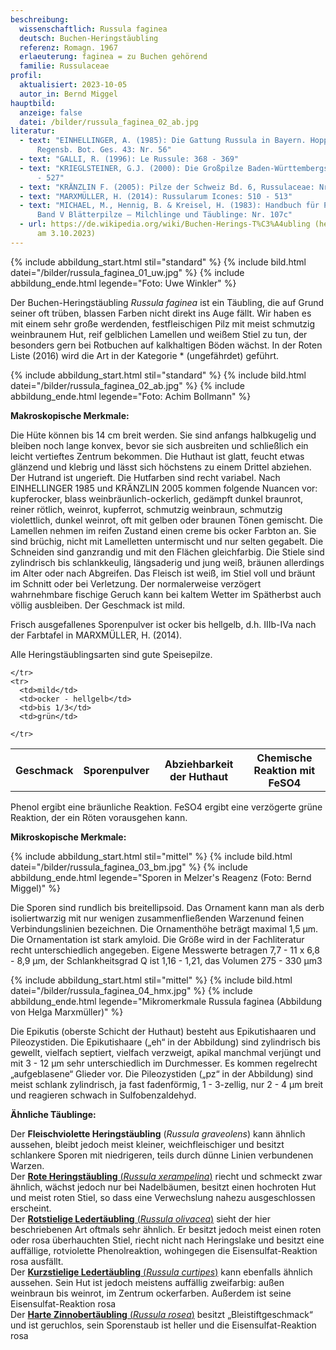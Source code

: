 ```yaml
---
beschreibung:
  wissenschaftlich: Russula faginea
  deutsch: Buchen-Heringstäubling
  referenz: Romagn. 1967
  erlaeuterung: faginea = zu Buchen gehörend
  familie: Russulaceae
profil:
  aktualisiert: 2023-10-05
  autor_in: Bernd Miggel
hauptbild:
  anzeige: false
  datei: /bilder/russula_faginea_02_ab.jpg
literatur:
  - text: "EINHELLINGER, A. (1985): Die Gattung Russula in Bayern. Hoppea, Denkschr.
      Regensb. Bot. Ges. 43: Nr. 56"
  - text: "GALLI, R. (1996): Le Russule: 368 - 369"
  - text: "KRIEGLSTEINER, G.J. (2000): Die Großpilze Baden-Württembergs, Bd. 2: 525
      - 527"
  - text: "KRÄNZLIN F. (2005): Pilze der Schweiz Bd. 6, Russulaceae: Nr. 130"
  - text: "MARXMÜLLER, H. (2014): Russularum Icones: 510 - 513"
  - text: "MICHAEL, M., Hennig, B. & Kreisel, H. (1983): Handbuch für Pilzfreunde
      Band V Blätterpilze – Milchlinge und Täublinge: Nr. 107c"
  - url: https://de.wikipedia.org/wiki/Buchen-Herings-T%C3%A4ubling (heruntergeladen
      am 3.10.2023)
---
```

{% include abbildung_start.html stil="standard" %}
{% include bild.html datei="/bilder/russula_faginea_01_uw.jpg" %}
{% include abbildung_ende.html legende="Foto: Uwe Winkler" %}

Der Buchen-Heringstäubling *Russula faginea* ist ein Täubling, die auf Grund seiner oft trüben, blassen Farben nicht direkt ins Auge fällt. Wir haben es mit einem sehr große werdenden, festfleischigen Pilz mit meist schmutzig weinbraunem Hut, reif gelblichen Lamellen und weißem Stiel zu tun, der besonders gern bei Rotbuchen auf kalkhaltigen Böden wächst. In der Roten Liste (2016) wird die Art in der Kategorie * (ungefährdet) geführt.

{% include abbildung_start.html stil="standard" %}
{% include bild.html datei="/bilder/russula_faginea_02_ab.jpg" %}
{% include abbildung_ende.html legende="Foto: Achim Bollmann" %}

**Makroskopische Merkmale:**

Die Hüte können bis 14 cm breit werden. Sie sind anfangs halbkugelig und bleiben noch lange konvex, bevor sie sich ausbreiten und schließlich ein leicht vertieftes Zentrum bekommen. Die Huthaut ist glatt, feucht etwas glänzend und klebrig und lässt sich höchstens zu einem Drittel abziehen. Der Hutrand ist ungerieft. Die Hutfarben sind recht variabel. Nach EINHELLINGER 1985 und KRÄNZLIN 2005 kommen folgende Nuancen vor: kupferocker, blass weinbräunlich-ockerlich, gedämpft dunkel braunrot, reiner rötlich, weinrot, kupferrot, schmutzig weinbraun, schmutzig violettlich, dunkel weinrot, oft mit gelben oder braunen Tönen gemischt. Die Lamellen nehmen im reifen Zustand einen creme bis ocker Farbton an. Sie sind brüchig, nicht mit Lamelletten untermischt und nur selten gegabelt. Die Schneiden sind ganzrandig und mit den Flächen gleichfarbig. Die Stiele sind zylindrisch bis  schlankkeulig, längsaderig und jung weiß, bräunen allerdings im Alter oder nach Abgreifen. Das Fleisch ist weiß, im Stiel voll und bräunt im Schnitt oder bei Verletzung. Der normalerweise verzögert wahrnehmbare fischige Geruch kann bei kaltem Wetter im Spätherbst auch völlig ausbleiben. Der Geschmack ist mild. 

Frisch ausgefallenes Sporenpulver ist ocker bis hellgelb, d.h. IIIb-IVa nach der Farbtafel in MARXMÜLLER, H. (2014).

Alle Heringstäublingsarten sind gute Speisepilze.

<div class="table-responsive">
  <table class="table taeubling">
    <tr>
      <th rowspan="2">Geschmack</th>
      <th rowspan="2">Sporenpulver</th>
      <th rowspan="2">Abziehbarkeit der Huthaut</th>
      <th colspan="3" class="text-center">Chemische Reaktion mit FeSO4</th>
    </tr>
    <tr>
      
      
    </tr>
    <tr>
      <td>mild</td>
      <td>ocker - hellgelb</td>
      <td>bis 1/3</td>
      <td>grün</td>
       
    </tr>
  </table>
</div>

Phenol ergibt eine bräunliche Reaktion. FeSO4 ergibt eine verzögerte grüne Reaktion, der ein Röten vorausgehen kann.

**Mikroskopische Merkmale:**

{% include abbildung_start.html stil="mittel" %}
{% include bild.html datei="/bilder/russula_faginea_03_bm.jpg" %}
{% include abbildung_ende.html legende="Sporen in Melzer's Reagenz (Foto: Bernd Miggel)" %}

Die Sporen sind rundlich bis breitellipsoid. Das Ornament kann man als derb isoliertwarzig mit nur wenigen zusammenfließenden Warzenund feinen Verbindungslinien bezeichnen. Die Ornamenthöhe beträgt maximal 1,5 µm. Die Ornamentation ist stark amyloid. Die Größe wird in der Fachliteratur recht unterschiedlich angegeben. Eigene Messwerte betragen 7,7 - 11 x 6,8 - 8,9 µm, der Schlankheitsgrad Q ist 1,16 - 1,21, das Volumen 275 - 330 µm3

{% include abbildung_start.html stil="mittel" %}
{% include bild.html datei="/bilder/russula_faginea_04_hmx.jpg" %}
{% include abbildung_ende.html legende="Mikromerkmale Russula faginea (Abbildung von Helga Marxmüller)" %}

Die Epikutis (oberste Schicht der Huthaut) besteht aus Epikutishaaren und Pileozystiden. Die Epikutishaare („eh“ in der Abbildung) sind zylindrisch bis gewellt, vielfach septiert, vielfach verzweigt, apikal manchmal verjüngt und mit 3 - 12 µm sehr unterschiedlich im Durchmesser. Es kommen regelrecht „aufgeblasene“ Glieder vor. Die Pileozystiden („pz“ in der Abbildung) sind meist schlank zylindrisch, ja fast fadenförmig, 1 - 3-zellig, nur 2 - 4  µm breit und reagieren schwach in Sulfobenzaldehyd.

**Ähnliche Täublinge:**  

Der **Fleischviolette Heringstäubling** (*Russula graveolens*) kann ähnlich aussehen, bleibt jedoch meist kleiner, weichfleischiger und besitzt schlankere Sporen mit niedrigeren, teils durch dünne Linien verbundenen Warzen.  
Der [**Rote Heringstäubling** (*Russula xerampelina*)](/pilze/russula-xerampelina-roter-heringstäubling) riecht und schmeckt zwar ähnlich, wächst jedoch nur bei Nadelbäumen, besitzt einen hochroten Hut und meist roten Stiel, so dass eine Verwechslung nahezu ausgeschlossen erscheint.  
Der [**Rotstielige Ledertäubling** (*Russula olivacea*)](/pilze/russula-olivacea-rotstieliger-ledertäubling) sieht der hier beschriebenen Art oftmals sehr ähnlich. Er besitzt jedoch meist einen roten oder rosa überhauchten Stiel, riecht nicht nach Heringslake und besitzt eine auffällige, rotviolette Phenolreaktion, wohingegen die Eisensulfat-Reaktion rosa ausfällt.  
Der [**Kurzstielige Ledertäubling** (*Russula curtipes*)](/pilze/russula-curtipes-kurzstieliger-ledertäubling) kann ebenfalls ähnlich aussehen. Sein Hut ist jedoch meistens auffällig zweifarbig: außen weinbraun bis  weinrot, im Zentrum ockerfarben. Außerdem ist seine Eisensulfat-Reaktion rosa  
Der [**Harte Zinnobertäubling** (*Russula rosea*)](/pilze/russula-rosea-harter-zinnobertäubling) besitzt „Bleistiftgeschmack“ und ist geruchlos, sein Sporenstaub ist heller und die Eisensulfat-Reaktion rosa